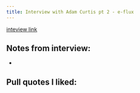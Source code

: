 ```yaml
---
title: Interview with Adam Curtis pt 2 - e-flux
---
```


[inteview link](https://www.e-flux.com/journal/33/68302/in-conversation-with-adam-curtis-part-ii/)

## Notes from interview: 
*

## Pull quotes I liked: 


